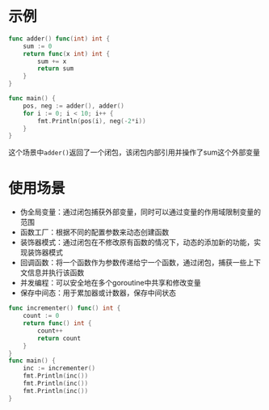 # 示例
```go
func adder() func(int) int {
    sum := 0
    return func(x int) int {
        sum += x
        return sum
    }
}

func main() {
    pos, neg := adder(), adder()
    for i := 0; i < 10; i++ {
        fmt.Println(pos(i), neg(-2*i))
    }
}
```
这个场景中`adder()`返回了一个闭包，该闭包内部引用并操作了sum这个外部变量

# 使用场景
- 伪全局变量：通过闭包捕获外部变量，同时可以通过变量的作用域限制变量的范围
- 函数工厂：根据不同的配置参数来动态创建函数
- 装饰器模式：通过闭包在不修改原有函数的情况下，动态的添加新的功能，实现装饰器模式
- 回调函数：将一个函数作为参数传递给宁一个函数，通过闭包，捕获一些上下文信息并执行该函数
- 并发编程：可以安全地在多个goroutine中共享和修改变量
- 保存中间态：用于累加器或计数器，保存中间状态
```go
func incrementer() func() int {
    count := 0
    return func() int {
        count++
        return count
    }
}
func main() {
    inc := incrementer()
    fmt.Println(inc())
    fmt.Println(inc())
    fmt.Println(inc())
}
```